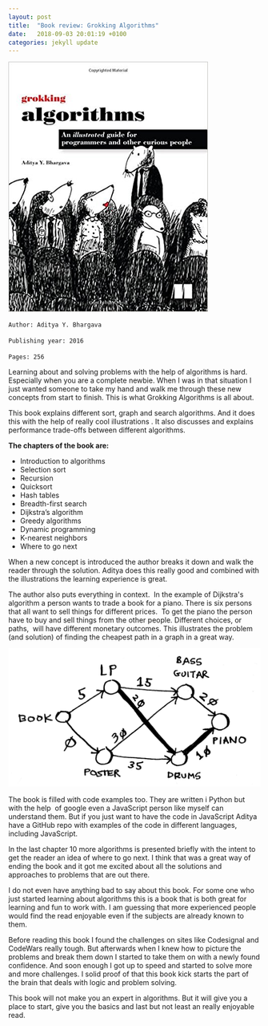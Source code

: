 ```yaml
---
layout: post
title:  "Book review: Grokking Algorithms"
date:   2018-09-03 20:01:19 +0100
categories: jekyll update
---
```

![alt text](/assets/images/grokking.jpg "Grokking Algorithms by Aditya Y. Bhargava")


```
Author: Aditya Y. Bhargava

Publishing year: 2016

Pages: 256
```
Learning about and solving problems with the help of algorithms is hard. Especially when you are a complete newbie. When I was in that situation I just wanted someone to take my hand and walk me through these new concepts from start to finish. This is what Grokking Algorithms is all about.

This book explains different sort, graph and search algorithms. And it does this with the help of really cool illustrations . It also discusses and explains performance trade-offs between different algorithms.

**The chapters of the book are:**

* Introduction to algorithms
* Selection sort
* Recursion
* Quicksort
* Hash tables
* Breadth-first search
* Dijkstra’s algorithm
* Greedy algorithms
* Dynamic programming
* K-nearest neighbors
* Where to go next

When a new concept is introduced the author breaks it down and walk the reader through the solution. Aditya does this really good and combined with the illustrations the learning experience is great.

The author also puts everything in context.  In the example of Dijkstra's algorithm a person wants to trade a book for a piano. There is six persons that all want to sell things for different prices.  To get the piano the person have to buy and sell things from the other people. Different choices, or paths,  will have different monetary outcomes. This illustrates the problem (and solution) of finding the cheapest path in a graph in a great way.




![alt text](/assets/images/drums_parent.png "copyright Manning Publications, drawn by adit.io")

The book is filled with code examples too. They are written i Python but with the help  of google even a JavaScript person like myself can understand them. But if you just want to have the code in JavaScript Aditya have a GitHub repo with examples of the code in different languages, including JavaScript.

In the last chapter 10 more algorithms is presented briefly with the intent to get the reader an idea of where to go next. I think that was a great way of ending the book and it got me excited about all the solutions and approaches to problems that are out there.

I do not even have anything bad to say about this book. For some one who just started learning about algorithms this is a book that is both great for learning and fun to work with. I am guessing that more experienced people would find the read enjoyable even if the subjects are already known to them.

Before reading this book I found the challenges on sites like Codesignal and CodeWars really tough. But afterwards when I knew how to picture the problems and break them down I started to take them on with a newly found confidence. And soon enough I got up to speed and started to solve more and more challenges. I solid proof of that this book kick starts the part of the brain that deals with logic and problem solving.

This book will not make you an expert in algorithms. But it will give you a place to start, give you the basics and last but not least an really enjoyable read.
